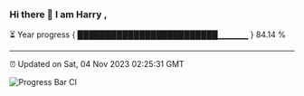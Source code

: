 ### Hi there 👋 I am Harry , 

⏳ Year progress { █████████████████████████▁▁▁▁▁ } 84.14 %

---

⏰ Updated on Sat, 04 Nov 2023 02:25:31 GMT

![Progress Bar CI](https://github.com/duykhang68/duykhang68/workflows/Progress%20Bar%20CI/badge.svg)
